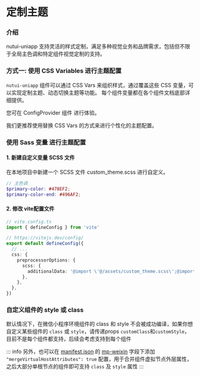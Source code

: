 # 定制主题

### 介绍

nutui-uniapp 支持灵活的样式定制，满足多种视觉业务和品牌需求，包括但不限于全局主色调和特定组件视觉定制的支持。

### 方式一: 使用 CSS Variables 进行主题配置

`nutui-uniapp` 组件可以通过 CSS Vars 来组织样式，通过覆盖这些 CSS 变量，可以实现定制主题、动态切换主题等功能。 每个组件变量都在各个组件文档底部详细提供。

您可在 ConfigProvider 组件 进行体验。

我们更推荐使用替换 CSS Vars 的方式来进行个性化的主题配置。

### 使用 Sass 变量 进行主题配置

#### 1. 新建自定义变量 SCSS 文件
在本地项目中新建一个 SCSS 文件 custom_theme.scss 进行自定义。

  ```scss
  // 主色调
$primary-color: #478EF2;
$primary-color-end: #496AF2;
  ```

#### 2. 修改 vite配置文件

```ts
// vite.config.ts
import { defineConfig } from 'vite'

// https://vitejs.dev/config/
export default defineConfig({
  // ...
  css: {
    preprocessorOptions: {
      scss: {
        additionalData: '@import \'@/assets/custom_theme.scss\';@import \'nutui-uniapp/styles/variables.scss\';',
      },
    },
  },
})
```

### 自定义组件的 style 或 class

默认情况下，在微信小程序环境组件的 class 和 style 不会被成功编译，如果你想自定义某些组件的 `class` 或 `style`，请传递props `customClass`和`customStyle`，目前不是每个组件都支持，后续会考虑支持到每个组件

::: info
另外，也可以在 [manifest.json](https://uniapp.dcloud.net.cn/collocation/manifest.html) 的 [mp-weixin](https://uniapp.dcloud.net.cn/collocation/manifest.html#mp-weixin) 字段下添加 `"mergeVirtualHostAttributes": true` 配置，用于合并组件虚拟节点外层属性，之后大部分单根节点的组件即可支持 `class` 及 `style` 属性
:::

